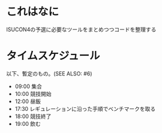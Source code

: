 # これはなに
ISUCON4の予選に必要なツールをまとめつつコードを整理する

# タイムスケジュール

以下、暫定のもの。(SEE ALSO: #6)

* 09:00 集合
* 10:00 競技開始
* 12:00 昼飯
* 17:30 レギュレーションに沿った手順でベンチマークを取る
* 18:00 競技終了
* 19:00 飲む
